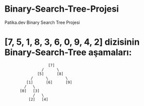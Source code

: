 # Binary-Search-Tree-Projesi
Patika.dev Binary Search Tree Projesi

# [7, 5, 1, 8, 3, 6, 0, 9, 4, 2] dizisinin Binary-Search-Tree aşamaları:

                        [7]
                     /      \
                   [5]      [8]
                /      \        \
              [1]      [6]      [9]
             /   \
           [0]   [3]
                 /   \
               [2]   [4]
                              
   
